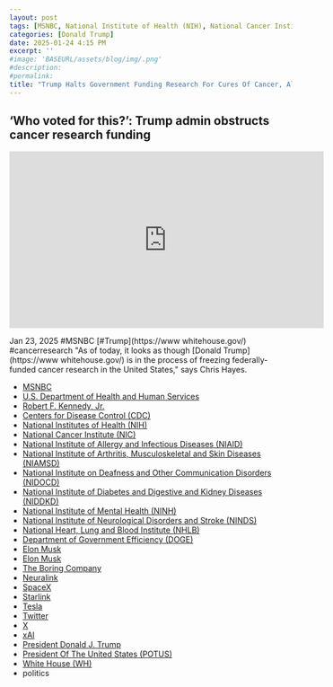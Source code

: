 ```yaml
---
layout: post
tags: [MSNBC, National Institute of Health (NIH), National Cancer Institute (NIC), Centers for Disease Control (CDC), National Institutes of Health (NIH), National Institute of Allergy and Infectious Diseases (NIAID), National Institute of Arthritis, Musculoskeletal and Skin Diseases (NIAMSD), National Institute on Deafness and Other Communication Disorders (NIDOCD), National Institute of Diabetes and Digestive and Kidney Diseases (NIDDKD), National Institute of Mental Health (NINH), National Institute of Neurological Disorders and Stroke (NINDS), National Heart, Lung and Blood Institute (NHLB), cancer research, Alzheimer, president, White House, politics]
categories: [Donald Trump]
date: 2025-01-24 4:15 PM
excerpt: ''
#image: 'BASEURL/assets/blog/img/.png'
#description:
#permalink:
title: "Trump Halts Government Funding Research For Cures Of Cancer, Alzheimer's, And Other Diseases"
---
```



## ‘Who voted for this?’: Trump admin obstructs cancer research funding

<iframe width="560" height="315" src="https://www.youtube.com/embed/it3N0j9fw8k?si=7110IYZYJ2Nud2zX" title="YouTube video player" frameborder="0" allow="accelerometer; autoplay; clipboard-write; encrypted-media; gyroscope; picture-in-picture; web-share" referrerpolicy="strict-origin-when-cross-origin" allowfullscreen></iframe>

Jan 23, 2025  #MSNBC [#Trump](https://www whitehouse.gov/) #cancerresearch
"As of today, it looks as though [Donald Trump](https://www whitehouse.gov/) is in the process of freezing federally-funded cancer research in the United States," says Chris Hayes.

- [MSNBC](https://www.msnbc.com/)
- [U.S. Department of Health and Human Services](https://www.hhs.gov/)
- [Robert F. Kennedy, Jr.](https://www.hhs.gov/about/leadership/robert-kennedy.html)
- [Centers for Disease Control (CDC)](https://www.cdc.gov/)
- [National Institutes of Health (NIH)](https://www.nih.gov/)
- [National Cancer Institute (NIC)](https://www.cancer.gov/)
- [National Institute of Allergy and Infectious Diseases (NIAID)](http://www.niaid.nih.gov/)
- [National Institute of Arthritis, Musculoskeletal and Skin Diseases (NIAMSD)](https://www.niams.nih.gov/)
- [National Institute on Deafness and Other Communication Disorders (NIDOCD)](https://www.nidcd.nih.gov/)
- [National Institute of Diabetes and Digestive and Kidney Diseases (NIDDKD)](https://www.niddk.nih.gov/)
- [National Institute of Mental Health (NINH)](https://www.nimh.nih.gov/)
- [National Institute of Neurological Disorders and Stroke (NINDS)](https://www.ninds.nih.gov/)
- [National Heart, Lung and Blood Institute (NHLB)](https://www.nhlbi.nih.gov/)
- [Department of Government Efficiency (DOGE)](https://www.doge.gov/)
- [Elon Musk](https://ir.tesla.com/corporate/elon-musk)
- [Elon Musk](https://x.com/elonmusk/)
- [The Boring Company](https://www.boringcompany.com/)
- [Neuralink](https://neuralink.com/)
- [SpaceX](https://www.spacex.com/)
- [Starlink](https://www.starlink.com/)
- [Tesla](https://www.tesla.com/)
- [Twitter](https://twitter.com/)
- [ X ](https://x.com/)
- [xAI](https://x.ai/)
- [President Donald J. Trump](https://www.whitehouse.gov/administration/donald-j-trump/)
- [President Of The United States (POTUS)](https://www.whitehouse.gov/)
- [White House (WH)](https://www.whitehouse.gov/)
- politics


